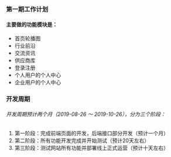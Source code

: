 ### 第一期工作计划
#### 主要做的功能模块是：
 * 首页轮播图
 * 行业前沿
 * 交流资讯
 * 供应商库
 * 登录注册
 * 个人用户的个人中心
 * 企业用户的个人中心


### 开发周期
###### 开发周期预计两个月（2019-08-26 ～ 2019-10-26），分为三个阶段：
1.    第一阶段：完成前端页面的开发，后端接口部分开发（预计一个月）
2.    第二阶段：所有功能开发完成并开始测试（预计20天左右）
3.    第三阶段：测试网站所有功能并部署线上正式运营（预计十天左右）
